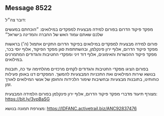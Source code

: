 ## Message 8522

דובר צה״ל:

מפקד פיקוד הדרום בפורום למידה מבצעית למפקדים במילואים: ״הוכחתם במעשים שלכם שאתם עמוד האש של החברה והמדינה בישראל״

פורום למידה מבצעית למפקדים במילואים בפיקוד הדרום התקיים אתמול (ה׳) בראשות מפקד פיקוד הדרום, אלוף ירון פינקלמן, ובהשתתפות סגן מפקד הפיקוד, אלוף יוסי בכר, מפקד פיקוד ההכשרות והאימונים, אלוף דוד זיני ומפקדי החטיבות והגדודים המתמרנים במילואים. 

בפורום הציגו מפקדי החטיבות והגדודים לקחים מרכזיים מהלחימה עד כה, תובנות בנושא שירות המילואים ואת התכניות המבצעיות להמשך. המפקדים דנו באופן פעילות כוחותינו, בתובנות מבצעיות ובחשיבות שימור הלכידות והחוסן של אנשי המילואים לאורך זמן.

מצורף תיעוד מדברי מפקד פיקוד הדרום, אלוף ירון פינקלמן בפורום הלמידה המבצעית: https://bit.ly/3vpBaSG

מצורפת תמונה בנושא: https://IDFANC.activetrail.biz/ANC92837476

